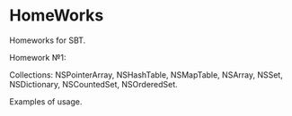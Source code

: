 # HomeWorks
Homeworks for SBT.

Homework №1: 

Collections: NSPointerArray, NSHashTable, NSMapTable, NSArray, NSSet, NSDictionary, NSCountedSet, NSOrderedSet.

Examples of usage.
